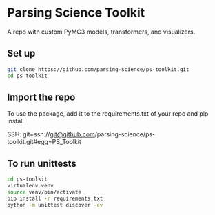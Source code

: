 # Parsing Science Toolkit

A repo with custom PyMC3 models, transformers, and visualizers.

## Set up
```sh
git clone https://github.com/parsing-science/ps-toolkit.git
cd ps-toolkit
```

## Import the repo
To use the package, add it to the requirements.txt of your repo and pip install

SSH: git+ssh://git@github.com/parsing-science/ps-toolkit.git#egg=PS_Toolkit

## To run unittests
```sh
cd ps-toolkit
virtualenv venv
source venv/bin/activate
pip install -r requirements.txt
python -m unittest discover -cv
```
